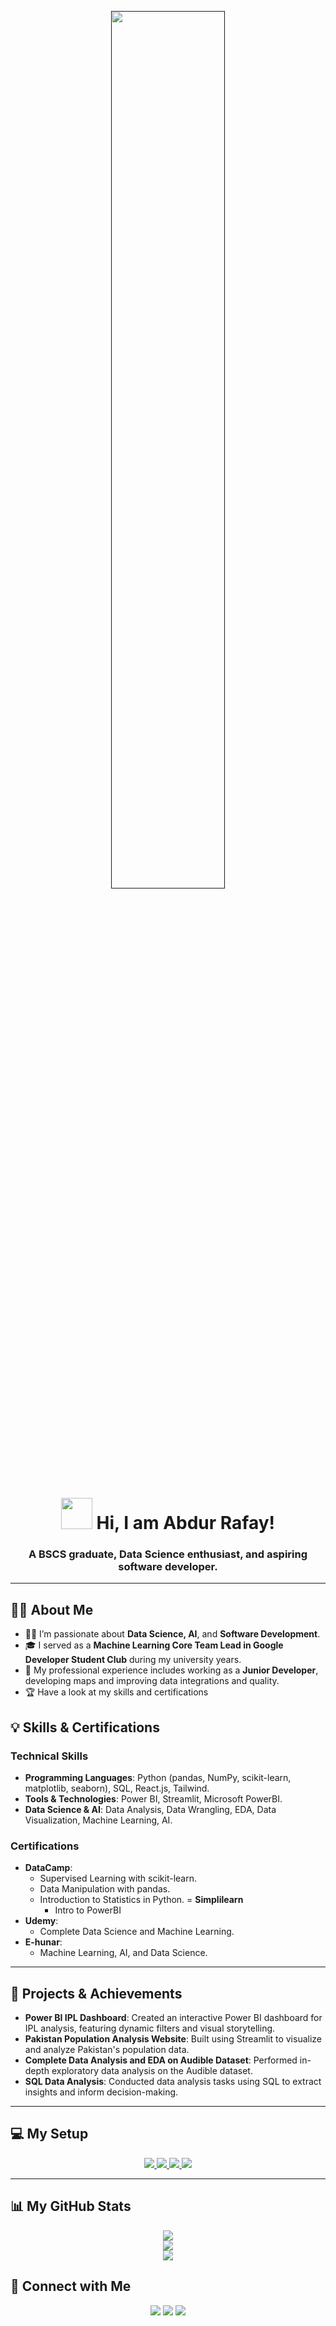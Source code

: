 <p align="center"> 
    <a href="" target="_blank"> <img height="60%" src="https://viban.ir/images/programmer.gif" width="60%"> </a>
</p>

<h1 align="center"> <img height="50px" width = "50px" src="https://raw.githubusercontent.com/MartinHeinz/MartinHeinz/master/wave.gif" > Hi, I am Abdur Rafay!</h1>
<h3 align="center">A BSCS graduate, Data Science enthusiast, and aspiring software developer.</h3>

---

## 🙋‍♂️ About Me

- 👨‍💻 I’m passionate about **Data Science, AI**, and **Software Development**.
- 🎓 I served as a **Machine Learning Core Team Lead in Google Developer Student Club** during my university years.
- 📍 My professional experience includes working as a **Junior Developer**, developing maps and improving data integrations and quality.
- 🏆 Have a look at my skills and certifications
  
## 💡 Skills & Certifications

### Technical Skills
- **Programming Languages**: Python (pandas, NumPy, scikit-learn, matplotlib, seaborn), SQL, React.js, Tailwind.
- **Tools & Technologies**: Power BI, Streamlit, Microsoft PowerBI.
- **Data Science & AI**: Data Analysis, Data Wrangling, EDA, Data Visualization, Machine Learning, AI.

### Certifications
- **DataCamp**:
  - Supervised Learning with scikit-learn.
  - Data Manipulation with pandas.
  - Introduction to Statistics in Python.
 = **Simplilearn**
    - Intro to PowerBI
- **Udemy**:
  - Complete Data Science and Machine Learning.
- **E-hunar**:
  - Machine Learning, AI, and Data Science.

---

## 🌟 Projects & Achievements

- **Power BI IPL Dashboard**: Created an interactive Power BI dashboard for IPL analysis, featuring dynamic filters and visual storytelling.
- **Pakistan Population Analysis Website**: Built using Streamlit to visualize and analyze Pakistan's population data.
- **Complete Data Analysis and EDA on Audible Dataset**: Performed in-depth exploratory data analysis on the Audible dataset.
- **SQL Data Analysis**: Conducted data analysis tasks using SQL to extract insights and inform decision-making.

---

## 💻 My Setup
<p align="center"> 
    <a href="" target="_blank"> <img src="https://img.shields.io/badge/Windows-0078D6?style=for-the-badge&logo=windows&logoColor=white"/> </a> 
    <a href="" target="_blank"> <img src="https://img.shields.io/badge/AMD-Ryzen 5_2600-ED1C24?style=for-the-badge&logo=amd&logoColor=white"/> </a>
    <a href="" target="_blank"> <img src="https://img.shields.io/badge/AMD-Radeon_RX_580-ED1C24?style=for-the-badge&logo=amd&logoColor=white"/> </a> 
    <a href="" target="_blank"> <img src="https://img.shields.io/badge/RAM-16 GB-ED1C24?style=for-the-badge&logo=&logoColor=white"/> </a> 
</p>

---

## 📊 My GitHub Stats

<p align="center">
    <img src="https://github-readme-stats.vercel.app/api?username=arafayr&theme=chartreuse-dark"><br/>
    <img src="https://github-readme-streak-stats.herokuapp.com/?user=arafayr&theme=chartreuse-dark"><br/>
    <img src="https://github-readme-stats.vercel.app/api/top-langs/?username=arafayr&theme=chartreuse-dark">
</p>




## 🤝 Connect with Me
<p align="center">
    <a href="mailto:abdurrafay653@gmail.com"><img src="https://img.shields.io/badge/Email-D14836?style=for-the-badge&logo=gmail&logoColor=white"></a>
    <a href="https://www.linkedin.com/in/abdur-rafay27/"><img src="https://img.shields.io/badge/LinkedIn-0077B5?style=for-the-badge&logo=linkedin&logoColor=white"></a>
    <a href="https://github.com/aRafayr"><img src="https://img.shields.io/badge/GitHub-181717?style=for-the-badge&logo=github&logoColor=white"></a>
</p>

